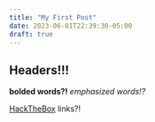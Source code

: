 ```yaml
---
title: "My First Post"
date: 2023-06-01T22:39:30-05:00
draft: true
---
```


## Headers!!!
**bolded words?!**
*emphasized words!?*

[HackTheBox](https://hackthebox.com) links?!